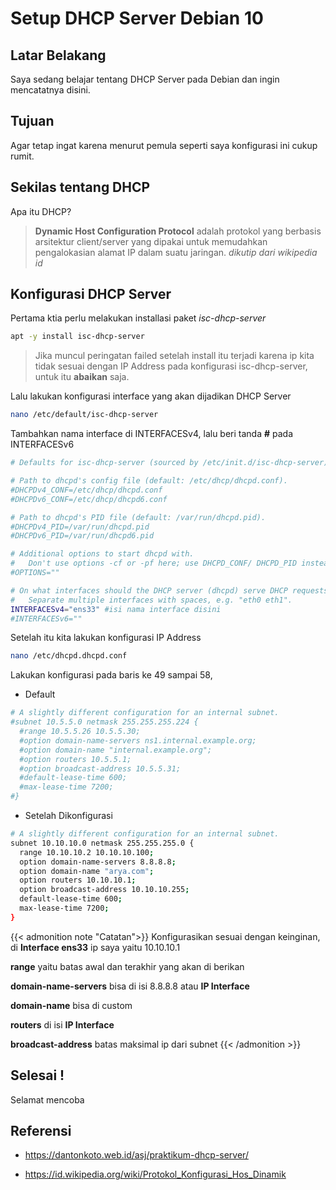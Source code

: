 # Setup DHCP Server Debian 10


## Latar Belakang

Saya sedang belajar tentang DHCP Server pada Debian dan ingin mencatatnya disini.

## Tujuan

Agar tetap ingat karena menurut pemula seperti saya konfigurasi ini cukup rumit.

## Sekilas tentang DHCP

Apa itu DHCP?

> **Dynamic Host Configuration Protocol** adalah protokol yang berbasis arsitektur client/server yang dipakai untuk memudahkan pengalokasian alamat IP dalam suatu jaringan. *dikutip dari wikipedia id*

## Konfigurasi DHCP Server

Pertama ktia perlu melakukan installasi paket *isc-dhcp-server*

```bash
apt -y install isc-dhcp-server
```
> Jika muncul peringatan failed setelah install itu terjadi karena ip kita tidak sesuai dengan IP Address pada konfigurasi isc-dhcp-server, untuk itu **abaikan** saja.

Lalu lakukan konfigurasi interface yang akan dijadikan DHCP Server

```bash
nano /etc/default/isc-dhcp-server
```
Tambahkan nama interface di INTERFACESv4, lalu beri tanda **#** pada INTERFACESv6

```bash
# Defaults for isc-dhcp-server (sourced by /etc/init.d/isc-dhcp-server)

# Path to dhcpd's config file (default: /etc/dhcp/dhcpd.conf).
#DHCPDv4_CONF=/etc/dhcp/dhcpd.conf
#DHCPDv6_CONF=/etc/dhcp/dhcpd6.conf

# Path to dhcpd's PID file (default: /var/run/dhcpd.pid).
#DHCPDv4_PID=/var/run/dhcpd.pid
#DHCPDv6_PID=/var/run/dhcpd6.pid

# Additional options to start dhcpd with.
#	Don't use options -cf or -pf here; use DHCPD_CONF/ DHCPD_PID instead
#OPTIONS=""

# On what interfaces should the DHCP server (dhcpd) serve DHCP requests?
#	Separate multiple interfaces with spaces, e.g. "eth0 eth1".
INTERFACESv4="ens33" #isi nama interface disini
#INTERFACESv6=""
```

Setelah itu kita lakukan konfigurasi IP Address

```bash
nano /etc/dhcpd.dhcpd.conf
```

Lakukan konfigurasi pada baris ke 49 sampai 58,

* Default

```bash
# A slightly different configuration for an internal subnet.
#subnet 10.5.5.0 netmask 255.255.255.224 {
  #range 10.5.5.26 10.5.5.30;
  #option domain-name-servers ns1.internal.example.org;
  #option domain-name "internal.example.org";
  #option routers 10.5.5.1;
  #option broadcast-address 10.5.5.31;
  #default-lease-time 600;
  #max-lease-time 7200;
#}
```
* Setelah Dikonfigurasi

```bash
# A slightly different configuration for an internal subnet.
subnet 10.10.10.0 netmask 255.255.255.0 {
  range 10.10.10.2 10.10.10.100;
  option domain-name-servers 8.8.8.8;
  option domain-name "arya.com";
  option routers 10.10.10.1;
  option broadcast-address 10.10.10.255;
  default-lease-time 600;
  max-lease-time 7200;
}
```
{{< admonition note "Catatan">}}
Konfigurasikan sesuai dengan keinginan, di **Interface ens33** ip saya yaitu 10.10.10.1

**range** yaitu batas awal dan terakhir yang akan di berikan

**domain-name-servers** bisa di isi 8.8.8.8 atau **IP Interface**

**domain-name** bisa di custom

**routers** di isi **IP Interface**

**broadcast-address** batas maksimal ip dari subnet
{{< /admonition >}}

## Selesai !

Selamat mencoba

## Referensi

* https://dantonkoto.web.id/asj/praktikum-dhcp-server/

* https://id.wikipedia.org/wiki/Protokol_Konfigurasi_Hos_Dinamik

